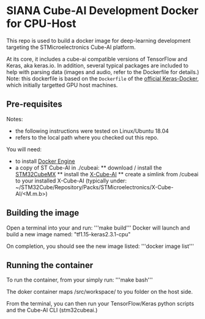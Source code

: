 # SIANA Cube-AI Development Docker for CPU-Host

This repo is used to build a docker image for deep-learning development targeting the STMicroelectronics Cube-AI platform.

At its core, it includes a cube-ai compatible versions of TensorFlow and Keras, aka keras.io. In addition, several typical packages are included to help with parsing data (images and audio, refer to the Dockerfile for details.) Note: this dockerfile is based on the `Dockerfile` of the [official Keras-Docker](https://github.com/keras-team/keras/tree/master/docker), which initially targetted GPU host machines.

## Pre-requisites
Notes:
  * the following instructions were tested on Linux/Ubuntu 18.04
  * <root> refers to the local path where you checked out this repo.
 
You will need:
  * to install [Docker Engine](https://docs.docker.com/engine/install/)
  * a copy of ST Cube-AI in ./cubeai:
    ** download / install the [STM32CubeMX](https://www.st.com/en/development-tools/stm32cubemx.html)
    ** install the [X-Cube-AI](https://www.st.com/content/st_com/en/products/embedded-software/mcu-mpu-embedded-software/stm32-embedded-software/stm32cube-expansion-packages/x-cube-ai.html) 
    ** create a simlink from <root>/cubeai to your installed X-Cube-AI (typically under: ~/STM32Cube/Repository/Packs/STMicroelectronics/X-Cube-AI/<M.m.b>)

## Building the image
Open a terminal into your <root> and run:
'''make build'''
Docker will launch and build a new image named: "tf1.15-keras2.3.1-cpu"

On completion, you should see the new image listed: 
'''docker image list'''

## Running the container
To run the container, from your <root> simply run:
 '''make bash'''
 
 The doker container maps /src/workspace/ to you <root> folder on the host side.
 
 From the terminal, you can then run your TensorFlow/Keras python scripts and the Cube-AI CLI (stm32cubeai.)

